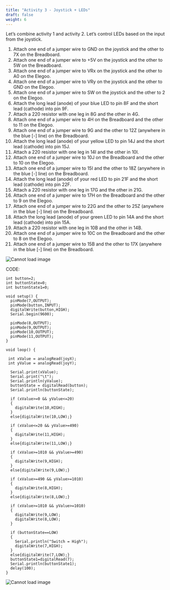 ```yaml
---
title: "Activity 3 - Joystick + LEDs"
draft: false
weight: 6
---
```


Let’s combine activity 1 and activity 2. Let’s control LEDs based on the input from the joystick.
1.	Attach one end of a jumper wire to GND on the joystick and the other to 7X on the Breadboard.
2.	Attach one end of a jumper wire to +5V on the joystick and the other to 5W on the Breadboard.
3.	Attach one end of a jumper wire to VRx on the joystick and the other to A0 on the Elegoo.
4.	Attach one end of a jumper wire to VRy on the joystick and the other to GND on the Elegoo.
5.	Attach one end of a jumper wire to SW on the joystick and the other to 2 on the Elegoo.
6.	Attach the long lead (anode) of your blue LED to pin 8F and the short lead (cathode) into pin 9F.
7.	Attach a 220 resistor with one leg in 8G and the other in 4G.
8.	Attach one end of a jumper wire to 4H on the Breadboard and the other to 11 on the Elegoo.
9.	Attach one end of a jumper wire to 9G and the other to 12Z (anywhere in the blue [-] line) on the Breadboard.
10.	Attach the long lead (anode) of your yellow LED to pin 14J and the short lead (cathode) into pin 15J.
11.	Attach a 220 resistor with one leg in 14I and the other in 10I.
12.	Attach one end of a jumper wire to 10J on the Breadboard and the other to 10 on the Elegoo.
13.	Attach one end of a jumper wire to 15I and the other to 18Z (anywhere in the blue [-] line) on the Breadboard.
14.	Attach the long lead (anode) of your red LED to pin 21F and the short lead (cathode) into pin 22F.
15.	Attach a 220 resistor with one leg in 17G and the other in 21G.
16.	Attach one end of a jumper wire to 17H on the Breadboard and the other to 9 on the Elegoo.
17.	Attach one end of a jumper wire to 22G and the other to 25Z (anywhere in the blue [-] line) on the Breadboard.
18.	Attach the long lead (anode) of your green LED to pin 14A and the short lead (cathode) into pin 15A.
19.	Attach a 220 resistor with one leg in 10B and the other in 14B.
20.	Attach one end of a jumper wire to 10C on the Breadboard and the other to 8 on the Elegoo.
21.	Attach one end of a jumper wire to 15B and the other to 17X (anywhere in the blue [-] line) on the Breadboard.

![Cannot load image](../img/img13.png)

CODE:
```
int button=2;
int buttonState=0;
int buttonState1=0;

void setup() {
  pinMode(7,OUTPUT);
  pinMode(button,INPUT);
  digitalWrite(button,HIGH);
  Serial.begin(9600);

  pinMode(8,OUTPUT);
  pinMode(9,OUTPUT);
  pinMode(10,OUTPUT);
  pinMode(11,OUTPUT);
}
 
void loop() {

 int xValue = analogRead(joyX);
 int yValue = analogRead(joyY);

  Serial.print(xValue);
  Serial.print("\t");
  Serial.println(yValue);
  buttonState = digitalRead(button);
  Serial.println(buttonState);

  if (xValue>=0 && yValue<=20)
  {
    digitalWrite(10,HIGH);
  }
  else{digitalWrite(10,LOW);}

  if (xValue<=20 && yValue>=490)
  {
    digitalWrite(11,HIGH);
  }
  else{digitalWrite(11,LOW);}

  if (xValue>=1010 && yValue>=490)
  {
    digitalWrite(9,HIGH);
  }
  else{digitalWrite(9,LOW);}

  if (xValue>=490 && yValue>=1010)
  {
    digitalWrite(8,HIGH);
  }
  else{digitalWrite(8,LOW);}

  if (xValue>=1010 && yValue>=1010)
  {
    digitalWrite(9,LOW);
    digitalWrite(8,LOW);
  }

  if (buttonState==LOW)
  {
    Serial.println("Switch = High");
    digitalWrite(7,HIGH);
  }
  else{digitalWrite(7,LOW);}
  buttonState1=digitalRead(7);
  Serial.println(buttonState1);
  delay(100);
}

```
![Cannot load image](../img/img14.png)
